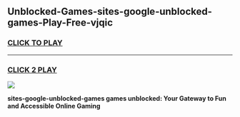 
## Unblocked-Games-sites-google-unblocked-games-Play-Free-vjqic
<h3>
<a href="https://premium76.site?title=sites-google-unblocked-games&ref=18A">CLICK TO PLAY</a></h3>
<hr>

<h3>
<a href="https://premium76.site?title=sites-google-unblocked-games&ref=18A">CLICK 2 PLAY</a>
  
</h3>

<a href="https://premium76.site?title=sites-google-unblocked-games&ref=18A"><img src="https://clearcache.store/games.png"></a>


**sites-google-unblocked-games games unblocked: Your Gateway to Fun and Accessible Online Gaming**
